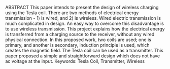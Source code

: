 ABSTRACT
 This paper intends to present the design of wireless charging using the Tesla 
coil. There are two methods of electrical energy transmission - 1) is wired, and 2) 
is wireless. Wired electric transmission is much complicated in design. An easy 
way to overcome this disadvantage is to use wireless transmission. This project 
explains how the electrical energy is transferred from a charging source to the 
receiver, without any wired physical connection. In this proposed work, two coils 
are used; one is primary, and another is secondary, induction principle is used, 
which creates the magnetic field. The Tesla coil can be used as a transmitter. 
This paper proposed a simple and straightforward design which does not have ac 
voltage at the input. Keywords: Tesla Coil, Transmitter, Wireless
